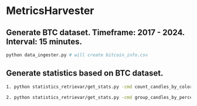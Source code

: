 # MetricsHarvester

## Generate BTC dataset. Timeframe: 2017 - 2024. Interval: 15 minutes.
```bash 
python data_ingester.py # will create bitcoin_info.csv
```

## Generate statistics based on BTC dataset.
```bash
1. python statistics_retrievar/get_stats.py -cmd count_candles_by_color -i data/bitcoin_2017_2024.csv -o stats_results/count_candles_by_color_results.txt

2. python statistics_retrievar/get_stats.py -cmd group_candles_by_percentage_movement -i data/bitcoin_2017_2024.csv -o stats_results/percentage_movement_bucket_size_2.txt -bz 2
```

